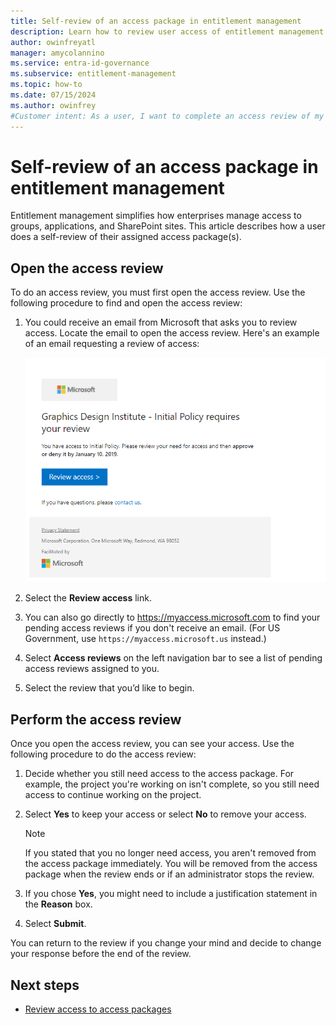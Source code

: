 ```yaml
---
title: Self-review of an access package in entitlement management
description: Learn how to review user access of entitlement management access packages in access reviews.
author: owinfreyatl
manager: amycolannino
ms.service: entra-id-governance
ms.subservice: entitlement-management
ms.topic: how-to
ms.date: 07/15/2024
ms.author: owinfrey
#Customer intent: As a user, I want to complete an access review of my active assignments myself.
---
```

# Self-review of an access package in entitlement management

Entitlement management simplifies how enterprises manage access to groups, applications, and SharePoint sites. This article describes how a user does a self-review of their assigned access package(s).

## Open the access review

To do an access review, you must first open the access review. Use the following procedure to find and open the access review:

1. You could receive an email from Microsoft that asks you to review access. Locate the email to open the access review. Here's an example of an email requesting a review of access: 
    
    ![Access review self-reviewer email](./media/entitlement-management-access-reviews-review-access/self-review-reviewer-email.png)

1. Select the **Review access** link.

1. You can also go directly to https://myaccess.microsoft.com to find your pending access reviews if you don't receive an email.  (For US Government, use `https://myaccess.microsoft.us` instead.)

1. Select **Access reviews** on the left navigation bar to see a list of pending access reviews assigned to you.


1. Select the review that you’d like to begin.

## Perform the access review

Once you open the access review, you can see your access. Use the following procedure to do the access review:

1. Decide whether you still need access to the access package. For example, the project you're working on isn't complete, so you still need access to continue working on the project.

1. Select **Yes** to keep your access or select **No** to remove your access.
    >[!NOTE]
    >If you stated that you no longer need access, you aren't removed from the access package immediately. You will be removed from the access package when the review ends or if an administrator stops the review.

1. If you chose **Yes**, you might need to include a justification statement in the **Reason** box.

1. Select **Submit**.

You can return to the review if you change your mind and decide to change your response before the end of the review.

## Next steps

- [Review access to access packages](entitlement-management-access-reviews-review-access.md) 
